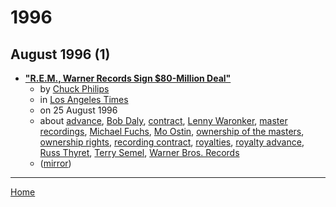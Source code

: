 # 1996

## August 1996 (1)

 - [**"R.E.M., Warner Records Sign $80-Million Deal"**](https://www.latimes.com/archives/la-xpm-1996-08-25-mn-37596-story.html)
    - by [Chuck Philips](../../../authors/chuck-philips/index.md)
    - in [Los Angeles Times](../../../publications/k-o/los-angeles-times/index.md)
    - on 25 August 1996
    - about [advance](../../../topics/advance/index.md), [Bob Daly](../../../topics/bob-daly/index.md), [contract](../../../topics/contract/index.md), [Lenny Waronker](../../../topics/lenny-waronker/index.md), [master recordings](../../../topics/master-recordings/index.md), [Michael Fuchs](../../../topics/michael-fuchs/index.md), [Mo Ostin](../../../topics/mo-ostin/index.md), [ownership of the masters](../../../topics/ownership-of-the-masters/index.md), [ownership rights](../../../topics/ownership-rights/index.md), [recording contract](../../../topics/recording-contract/index.md), [royalties](../../../topics/royalties/index.md), [royalty advance](../../../topics/royalty-advance/index.md), [Russ Thyret](../../../topics/russ-thyret/index.md), [Terry Semel](../../../topics/terry-semel/index.md), [Warner Bros. Records](../../../topics/warner-bros-records/index.md)
    - ([mirror](https://web.archive.org/web/*/https://www.latimes.com/archives/la-xpm-1996-08-25-mn-37596-story.html))

----

[Home](../index.md)
